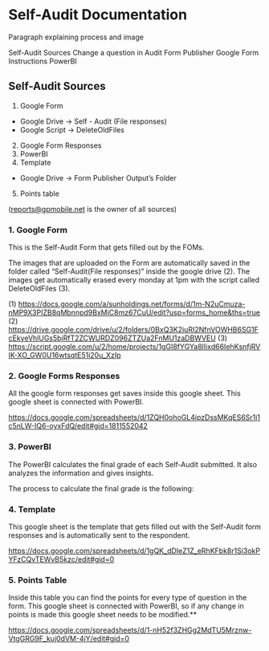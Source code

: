 # Self-Audit Documentation

Paragraph explaining process and image

Self-Audit Sources
Change a question in Audit
Form Publisher
Google Form Instructions
PowerBI 


## Self-Audit Sources

1. Google Form
- Google Drive → Self - Audit (File responses) 
- Google Script → DeleteOldFiles
2. Google Form Responses
3. PowerBI
4. Template
- Google Drive → Form Publisher Output’s Folder
5. Points table 

(reports@gpmobile.net is the owner of all sources)



### 1. Google Form

This is the Self-Audit Form that gets filled out by the FOMs. 

The images that are uploaded on the Form are automatically saved in the folder called “Self-Audit(File responses)” inside the google drive (2). The images get automatically erased every monday at 1pm with the script called DeleteOldFiles (3).

(1) https://docs.google.com/a/sunholdings.net/forms/d/1m-N2uCmuza-nMP9X3PIZB8qMbnnpd9BxMiC8mz67CuU/edit?usp=forms_home&ths=true
(2) https://drive.google.com/drive/u/2/folders/0BxQ3K2juRI2NfnVOWHB6SG1FcEkyeVhlUGs5bjRfT2ZCWURDZ096ZTZUa2FnMU1zaDBWVEU
(3) https://script.google.com/u/2/home/projects/1gGI8fYGYa8lIixd66IehKsnfjRVIK-XO_GW0U16wtsqtE51i20u_XzIp

### 2. Google Forms Responses

All the google form responses get saves inside this google sheet. This google sheet is connected with PowerBI.

https://docs.google.com/spreadsheets/d/1ZQH0ohoGL4ipzDssMKqES6Sr1j1c5nLW-IQ6-oyxFdQ/edit#gid=1811552042



### 3. PowerBI


The PowerBI calculates the final grade of each Self-Audit  submitted. It also analyzes the information and gives insights.

The process to calculate the final grade is the following:


### 4. Template

This google sheet is the template that gets filled out with the Self-Audit form responses and is automatically sent to the respondent. 


https://docs.google.com/spreadsheets/d/1gQK_dDIeZ1Z_eRhKFbk8r1Si3okPYFzCQvTEWvB5kzc/edit#gid=0



### 5. Points Table

Inside this table you can find the points for every type of question in the form. This google sheet is connected with PowerBI, so if any change in points is made this google sheet needs to be modified.**

https://docs.google.com/spreadsheets/d/1-nH52f3ZHGg2MdTU5Mrznw-VtgGRG9F_kuj0dVM-4jY/edit#gid=0




